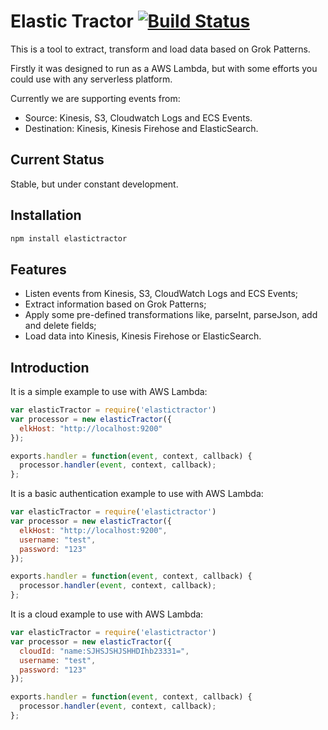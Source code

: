 # Elastic Tractor [![Build Status](https://travis-ci.org/addomafi/elastic-tractor.svg?branch=master)](https://travis-ci.org/addomafi/elastic-tractor)

This is a tool to extract, transform and load data based on Grok Patterns.

Firstly it was designed to run as a AWS Lambda, but with some efforts you could use with any serverless platform.

Currently we are supporting events from:

* Source: Kinesis, S3, Cloudwatch Logs and ECS Events.
* Destination: Kinesis, Kinesis Firehose and ElasticSearch.

## Current Status

Stable, but under constant development.

## Installation

```sh
npm install elastictractor
```

## Features

* Listen events from Kinesis, S3, CloudWatch Logs and ECS Events;
* Extract information based on Grok Patterns;
* Apply some pre-defined transformations like, parseInt, parseJson, add and delete fields;
* Load data into Kinesis, Kinesis Firehose or ElasticSearch.

## Introduction

It is a simple example to use with AWS Lambda:

```js
var elasticTractor = require('elastictractor')
var processor = new elasticTractor({
  elkHost: "http://localhost:9200"
});

exports.handler = function(event, context, callback) {
  processor.handler(event, context, callback);
};
```

It is a basic authentication example to use with AWS Lambda:

```js
var elasticTractor = require('elastictractor')
var processor = new elasticTractor({
  elkHost: "http://localhost:9200",
  username: "test",
  password: "123"
});

exports.handler = function(event, context, callback) {
  processor.handler(event, context, callback);
};
```

It is a cloud example to use with AWS Lambda:

```js
var elasticTractor = require('elastictractor')
var processor = new elasticTractor({
  cloudId: "name:SJHSJSHJSHHDIhb23331=",
  username: "test",
  password: "123"
});

exports.handler = function(event, context, callback) {
  processor.handler(event, context, callback);
};
```
